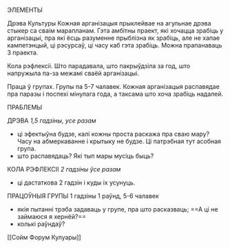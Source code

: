 
ЭЛЕМЕНТЫ

Дрэва Культуры
Кожная арганізацыя прыклейвае на агульнае дрэва стыкер са сваім марапланам. Гэта амбітны праект, які хочацца зрабіць у арганізацыі, пра які ёсць разуменне прыблізна як зрабіць, але не хапае кампетэнцый, ці рэсурсаў, ці часу каб гэта зрабіць.
Можна прапанаваць 3 праекта.

Кола рэфлексіі.
Што парадавала, што пакрыўдзіла за год, што напружыла па-за межамі сваёй арганізацыі.

Праца ў групах.
Групы па 5-7 чалавек. Кожная арганізацыя распавядае пра паразы і поспехі мінулага года, а таксама што хоча зрабіць надалей.


ПРАБЛЕМЫ

ДРЭВА
*1,5 гадзіны, усе разам*
- ці эфектыўна будзе, калі кожны проста раскажа пра сваю мару? Часу на абмеркаванне і крытыку не будзе. Ці патрэбная тут асобная група.
- што распавядаць? Які тып мары мусіць быць?

КОЛА РЭФЛЕКСІІ
*2 гадзіны ўсе разам*
- ці дастаткова 2 гадзін і куды іх усунуць.

ПРАЦОЎНЫЯ ГРУПЫ
1 гадзіны 1 раўнд, 5-6 чалавек
- якія пытанні трэба задаваць у групе, пра што расказваць; ==А ці не займаюся я хернёй?==
- колькі раўндаў?



[[Сойм Форум Кулуары]]

